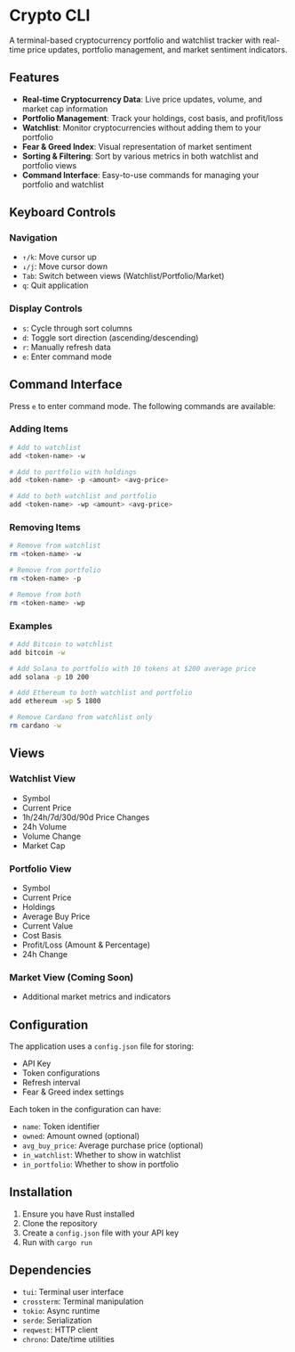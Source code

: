 # Crypto CLI

A terminal-based cryptocurrency portfolio and watchlist tracker with real-time price updates, portfolio management, and market sentiment indicators.

## Features

- **Real-time Cryptocurrency Data**: Live price updates, volume, and market cap information
- **Portfolio Management**: Track your holdings, cost basis, and profit/loss
- **Watchlist**: Monitor cryptocurrencies without adding them to your portfolio
- **Fear & Greed Index**: Visual representation of market sentiment
- **Sorting & Filtering**: Sort by various metrics in both watchlist and portfolio views
- **Command Interface**: Easy-to-use commands for managing your portfolio and watchlist

## Keyboard Controls

### Navigation
- `↑/k`: Move cursor up
- `↓/j`: Move cursor down
- `Tab`: Switch between views (Watchlist/Portfolio/Market)
- `q`: Quit application

### Display Controls
- `s`: Cycle through sort columns
- `d`: Toggle sort direction (ascending/descending)
- `r`: Manually refresh data
- `e`: Enter command mode

## Command Interface

Press `e` to enter command mode. The following commands are available:

### Adding Items
```bash
# Add to watchlist
add <token-name> -w

# Add to portfolio with holdings
add <token-name> -p <amount> <avg-price>

# Add to both watchlist and portfolio
add <token-name> -wp <amount> <avg-price>
```

### Removing Items
```bash
# Remove from watchlist
rm <token-name> -w

# Remove from portfolio
rm <token-name> -p

# Remove from both
rm <token-name> -wp
```

### Examples
```bash
# Add Bitcoin to watchlist
add bitcoin -w

# Add Solana to portfolio with 10 tokens at $200 average price
add solana -p 10 200

# Add Ethereum to both watchlist and portfolio
add ethereum -wp 5 1800

# Remove Cardano from watchlist only
rm cardano -w
```

## Views

### Watchlist View
- Symbol
- Current Price
- 1h/24h/7d/30d/90d Price Changes
- 24h Volume
- Volume Change
- Market Cap

### Portfolio View
- Symbol
- Current Price
- Holdings
- Average Buy Price
- Current Value
- Cost Basis
- Profit/Loss (Amount & Percentage)
- 24h Change

### Market View (Coming Soon)
- Additional market metrics and indicators

## Configuration

The application uses a `config.json` file for storing:
- API Key
- Token configurations
- Refresh interval
- Fear & Greed index settings

Each token in the configuration can have:
- `name`: Token identifier
- `owned`: Amount owned (optional)
- `avg_buy_price`: Average purchase price (optional)
- `in_watchlist`: Whether to show in watchlist
- `in_portfolio`: Whether to show in portfolio

## Installation

1. Ensure you have Rust installed
2. Clone the repository
3. Create a `config.json` file with your API key
4. Run with `cargo run`

## Dependencies

- `tui`: Terminal user interface
- `crossterm`: Terminal manipulation
- `tokio`: Async runtime
- `serde`: Serialization
- `reqwest`: HTTP client
- `chrono`: Date/time utilities 